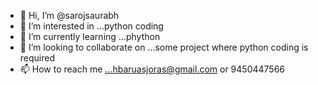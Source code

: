 - 👋 Hi, I’m @sarojsaurabh
- 👀 I’m interested in ...python coding
- 🌱 I’m currently learning ...phython
- 💞️ I’m looking to collaborate on ...some project where python coding is required
- 📫 How to reach me ...hbaruasjoras@gmail.com or 9450447566

<!---
sarojsaurabh/sarojsaurabh is a ✨ special ✨ repository because its `README.md` (this file) appears on your GitHub profile.
You can click the Preview link to take a look at your changes.
--->
